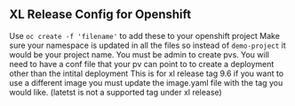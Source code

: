 ## XL Release Config for Openshift ##
Use `oc create -f 'filename'` to add these to your openshift project
Make sure your namespace is updated in all the files so instead of
`demo-project` it would be your project name.
You must be admin to create pvs. You will need to have a conf file
that your pv can point to to create a deployment other than the intital deployment
This is for xl release tag 9.6 if you want to use a different image you must
update the image.yaml file with the tag you would like. (latetst is not a supported
tag under xl release)
